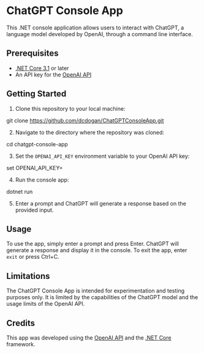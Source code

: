 # ChatGPT Console App

This .NET console application allows users to interact with ChatGPT, a language model developed by OpenAI, through a command line interface.

## Prerequisites

- [.NET Core 3.1](https://dotnet.microsoft.com/download/dotnet-core/3.1) or later
- An API key for the [OpenAI API](https://beta.openai.com/)

## Getting Started

1. Clone this repository to your local machine:

git clone https://github.com/dcdogan/ChatGPTConsoleApp.git

2. Navigate to the directory where the repository was cloned:

cd chatgpt-console-app

3. Set the `OPENAI_API_KEY` environment variable to your OpenAI API key:

set OPENAI_API_KEY=<your-api-key>

4. Run the console app:

dotnet run

5. Enter a prompt and ChatGPT will generate a response based on the provided input.

## Usage

To use the app, simply enter a prompt and press Enter. ChatGPT will generate a response and display it in the console. To exit the app, enter `exit` or press Ctrl+C.

## Limitations

The ChatGPT Console App is intended for experimentation and testing purposes only. It is limited by the capabilities of the ChatGPT model and the usage limits of the OpenAI API.

## Credits

This app was developed using the [OpenAI API](https://beta.openai.com/) and the [.NET Core](https://dotnet.microsoft.com/en-us/download/dotnet/7.0) framework.

